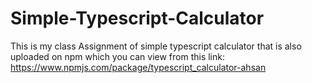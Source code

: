 # Simple-Typescript-Calculator
This is my class Assignment of simple typescript calculator that is also uploaded on npm which you can view from this link: https://www.npmjs.com/package/typescript_calculator-ahsan
